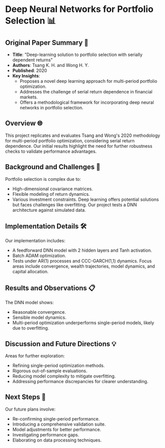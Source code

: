 # Deep Neural Networks for Portfolio Selection 📊

## Original Paper Summary 📝

* **Title**: "Deep-learning solution to portfolio selection with serially dependent returns"
* **Authors**: Tsang K. H. and Wong H. Y.
* **Published**: 2020
* **Key Insights**:
  - Proposes a novel deep learning approach for multi-period portfolio optimization.
  - Addresses the challenge of serial return dependence in financial markets.
  - Offers a methodological framework for incorporating deep neural networks in portfolio selection.

## Overview 🌐

This project replicates and evaluates Tsang and Wong's 2020 methodology for multi-period portfolio optimization, considering serial return dependence. Our initial results highlight the need for further robustness checks to validate performance advantages.

## Background and Challenges 🧩

Portfolio selection is complex due to:
- High-dimensional covariance matrices.
- Flexible modeling of return dynamics.
- Various investment constraints.
Deep learning offers potential solutions but faces challenges like overfitting. Our project tests a DNN architecture against simulated data.

## Implementation Details 🛠️

Our implementation includes:
- A feedforward DNN model with 2 hidden layers and Tanh activation.
- Batch ADAM optimization.
- Tests under AR(1) processes and CCC-GARCH(1,1) dynamics.
Focus areas include convergence, wealth trajectories, model dynamics, and capital allocation.

## Results and Observations 📋

The DNN model shows:
- Reasonable convergence.
- Sensible model dynamics.
- Multi-period optimization underperforms single-period models, likely due to overfitting.

## Discussion and Future Directions 💡

Areas for further exploration:
- Refining single-period optimization methods.
- Rigorous out-of-sample evaluations.
- Reducing model complexity to mitigate overfitting.
- Addressing performance discrepancies for clearer understanding.

## Next Steps 🚀

Our future plans involve:
- Re-confirming single-period performance.
- Introducing a comprehensive validation suite.
- Model adjustments for better performance.
- Investigating performance gaps.
- Elaborating on data processing techniques.
